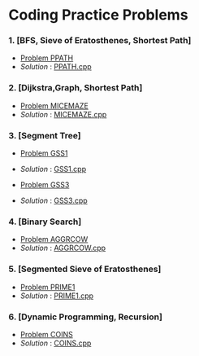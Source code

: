 # Coding Practice Problems
### 1. [BFS, Sieve of Eratosthenes, Shortest Path] 
   -   [Problem PPATH](https://www.spoj.com/problems/PPATH/) 
   -   *Solution* : [PPATH.cpp](https://github.com/pintuiitbhi/SPOJ/blob/master/PPATH.cpp)
   
### 2. [Dijkstra,Graph, Shortest Path] 
-   [Problem MICEMAZE](https://www.spoj.com/problems/MICEMAZE/) 
-   *Solution* : [MICEMAZE.cpp](https://github.com/pintuiitbhi/SPOJ/blob/master/MICEMAZE.cpp)

### 3. [Segment Tree] 
-   [Problem GSS1](https://www.spoj.com/problems/GSS1/) 
-   *Solution* : [GSS1.cpp](https://github.com/pintuiitbhi/SPOJ/blob/master/GSS1.cpp)

-   [Problem GSS3](https://www.spoj.com/problems/GSS3/) 
-   *Solution* : [GSS3.cpp](https://github.com/pintuiitbhi/SPOJ/blob/master/GSS3.cpp)

### 4. [Binary Search] 
-   [Problem AGGRCOW](https://www.spoj.com/problems/AGGRCOW/) 
-   *Solution* : [AGGRCOW.cpp](https://github.com/pintuiitbhi/SPOJ/blob/master/AGGRCOW.cpp)


### 5. [Segmented Sieve of Eratosthenes] 
-   [Problem PRIME1](https://www.spoj.com/problems/PRIME1/) 
-   *Solution* : [PRIME1.cpp](https://github.com/pintuiitbhi/SPOJ/blob/master/PRIME1.cpp)

### 6. [Dynamic Programming, Recursion] 
-   [Problem COINS](https://www.spoj.com/problems/COINS/) 
-   *Solution* : [COINS.cpp](https://github.com/pintuiitbhi/SPOJ/blob/master/COINS.cpp)


    
